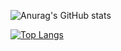 

![Anurag's GitHub stats](https://github-readme-stats.vercel.app/api?username=shantatei&show_icons=true&theme=dracula)

[![Top Langs](https://github-readme-stats.vercel.app/api/top-langs/?username=shantatei&layout=compact)](https://github.com/anuraghazra/github-readme-stats)
<!--
**shantatei/shantatei** is a ✨ _special_ ✨ repository because its `README.md` (this file) appears on your GitHub profile.

Here are some ideas to get you started:

- 🔭 I’m currently working on ...
- 🌱 I’m currently learning ...
- 👯 I’m looking to collaborate on ...
- 🤔 I’m looking for help with ...
- 💬 Ask me about ...
- 📫 How to reach me: ...
- 😄 Pronouns: ...
- ⚡ Fun fact: ...
-->
